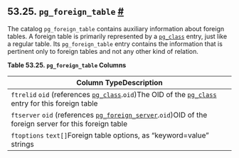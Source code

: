 ## 53.25. `pg_foreign_table` [#](#CATALOG-PG-FOREIGN-TABLE)

The catalog `pg_foreign_table` contains auxiliary information about foreign tables. A foreign table is primarily represented by a [`pg_class`](catalog-pg-class.html "53.11. pg_class") entry, just like a regular table. Its `pg_foreign_table` entry contains the information that is pertinent only to foreign tables and not any other kind of relation.

**Table 53.25. `pg_foreign_table` Columns**

| Column TypeDescription                                                                                                                                                                    |
| ----------------------------------------------------------------------------------------------------------------------------------------------------------------------------------------- |
| `ftrelid` `oid` (references [`pg_class`](catalog-pg-class.html "53.11. pg_class").`oid`)The OID of the [`pg_class`](catalog-pg-class.html "53.11. pg_class") entry for this foreign table |
| `ftserver` `oid` (references [`pg_foreign_server`](catalog-pg-foreign-server.html "53.24. pg_foreign_server").`oid`)OID of the foreign server for this foreign table                      |
| `ftoptions` `text[]`Foreign table options, as “keyword=value” strings                                                                                                                     |